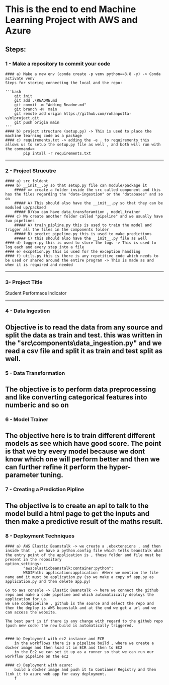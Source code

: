 # This is the end to end Machine Learning Project with AWS and Azure

## Steps:
### 1 - Make a repository to commit your code
    #### a) Make a new env (conda create -p venv python==3.8 -y) -> Conda activate venv
    Steps for storing connecting the local and the repo:

    '''bash
        git init
        git add .\README.md
        git commit -m "Adding Readme.md"
        git branch -M  main
        git remote add origin https://github.com/rohanpotta-v/mlproject.git
        git push origin main
    '''
    #### b) project structure (setup.py) -> This is used to place the machine learning code as a package
    #### c) requirements.txt -> adding the -e . to requirements this allows us to setup the setup.py file as well , and both will run with the command=>
            pip intall -r requirements.txt
            
---

### 2 - Project Strucutre
    #### a) src foldent 
    #### b) __init__.py so that setup.py file can module/package it
        ##### => create a folder inside the src called component and this has the files regarding the "data-ingestion" or the "databases" and so on
        ##### A) This should also have the __init__.py so that they can be moduled up/packaed
        ##### B)You can have data_transforamtion , model_trainer
    #### c) We create another folder called "pipeline" and we usually have two pipelines
        ##### A) train_pipline.py this is used to train the model and trigger all the files in the components folder
        ##### B) predict_pipeline.py this is used to make predictions
        ##### C) this should also have the __init__.py file as well
    #### d) logger.py this is used to store the logs -> This is used to log each and every step into a file 
    #### e) excpetion.py this is used for the exception handling
    #### f) utils.py this is there is any repetitive code which needs to be used or shared around the entire program -> This is made as and when it is required and needed

---
### 3- Project Title

Student Performace Indicator

---

### 4 - Data Ingestion
Objective is to read the data from any source and split the data as train and test. this was written in the "src\components\data_ingestion.py" and we read a csv file and split it as train and test split as well.
---

### 5 - Data Transformation 
The objective is to perform data preprocessing and like converting categorical features into numberic and so on
---
### 6 - Model Trainer
The objective here is to train different different models as see which have good score. The point is that we try every model because we dont know which one will perform better and then we can further refine it perform the hyper-parameter tuning.
---
### 7 - Creating a Prediction Pipline
The objective is to create an api to talk to the model build a html page to get the inputs and then make a predictive result of the maths result.
---
### 8 - Deployment Techniques
    #### a) AWS Elastic Beanstalk -> we create a .ebextensions , and then inside that  , we have a python.config file which tells beanstalk what the entry point of the application is , these folder and file must be present in the repository
    option_settings:
            "aws:elasticbeanstalk:container:python":
            WSGIPath: application:application  #Here we mention the file name and it must be application.py (so we make a copy of app.py as application.py and then delete app.py)

    Go to aws console -> Elastic Beanstalk -> here we connect the github repo and make a code pipeline and which automatiically deploys the application for us.
    we use codepipeline , github is the source and select the repo and then the deploy is AWS beanstalk and at the end we get a url and we can access the website.

    The best part is if there is any change with regard to the github repo (push new code) the new build is automatically triggered.


    #### b) Deployment with ec2 instance and ECR
        in the workflows there is a pipeline build , where we create a docker image and then load it in ECR and then to EC2
        in the Ec2 we can set it up as a runner so that we can run our workflow pipeline on the ec2

    #### c) Deployment with azure:
        build a docker image and push it to Contianer Registry and then link it to azure web app for easy deployment.
        f
             